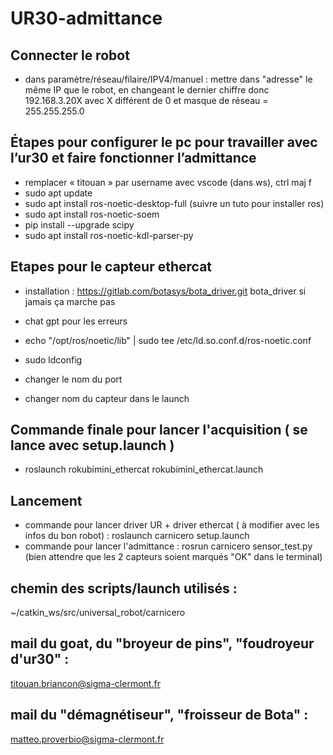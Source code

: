 # UR30-admittance

## Connecter le robot
- dans paramètre/réseau/filaire/IPV4/manuel : mettre dans "adresse" le même IP que le robot, en changeant le dernier chiffre donc 192.168.3.20X avec X différent de 0 et masque de réseau = 255.255.255.0

## Étapes pour configurer le pc pour travailler avec l’ur30 et faire fonctionner l’admittance 

- remplacer « titouan » par username avec vscode (dans ws), ctrl maj f
- sudo apt update
- sudo apt install ros-noetic-desktop-full (suivre un tuto pour installer ros)
- sudo apt install ros-noetic-soem      
- pip install --upgrade scipy
- sudo apt install ros-noetic-kdl-parser-py


## Etapes pour le capteur ethercat
    

- installation : https://gitlab.com/botasys/bota_driver.git bota_driver si jamais ça marche pas
- chat gpt pour les erreurs 

- echo "/opt/ros/noetic/lib" | sudo tee /etc/ld.so.conf.d/ros-noetic.conf
- sudo ldconfig 


- changer le nom du port 
- changer nom du capteur dans le launch 
## Commande finale pour lancer l'acquisition ( se lance avec setup.launch )
- roslaunch rokubimini_ethercat rokubimini_ethercat.launch

## Lancement

- commande pour lancer driver UR + driver ethercat ( à modifier avec les infos du bon robot) : roslaunch carnicero setup.launch
- commande pour lancer l'admittance : rosrun carnicero sensor_test.py (bien attendre que les 2 capteurs soient marqués "OK" dans le terminal)


## chemin des scripts/launch utilisés :
~/catkin_ws/src/universal_robot/carnicero

## mail du goat, du "broyeur de pins", "foudroyeur d'ur30" :
titouan.briancon@sigma-clermont.fr

## mail du "démagnétiseur", "froisseur de Bota" :
matteo.proverbio@sigma-clermont.fr
